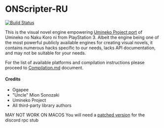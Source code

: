 ONScripter-RU
=============

[![Build Status](https://travis-ci.com/umineko-project/onscripter-ru.svg?branch=master)](https://travis-ci.com/umineko-project/onscripter-ru)

This is the visual novel engine empowering [Umineko Project port](https://umineko-project.org) of Umineko no Naku Koro ni from PlayStation 3. Albeit the engine being one of the most powerful publicly available engines for creating visual novels, it contains numerous hacks specific to our needs, lacks API documentation, and may not be suitable for your needs.

For the list of available platforms and compilation instructions please proceed to [Compilation.md](https://github.com/umineko-project/onscripter-ru/blob/master/Resources/Docs/Compilation.md) document.

#### Credits
- Ogapee
- "Uncle" Mion Sonozaki
- Umineko Project
- All third-party library authors


MAY NOT WORK ON MACOS
You will need a [patched version](https://github.com/m3t4f1v3/umineko-scripting) for the discord rpc stub
